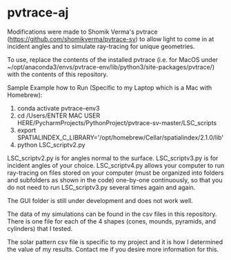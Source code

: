 # pvtrace-aj

Modifications were made to Shomik Verma's pvtrace (https://github.com/shomikverma/pvtrace-sv) to allow light to come in at incident angles and to simulate ray-tracing for unique geometries.

To use, replace the contents of the installed pvtrace (i.e. for MacOS under ~/opt/anaconda3/envs/pvtrace-env/lib/python3/site-packages/pvtrace/) with the contents of this repository.

Sample Example how to Run (Specific to my Laptop which is a Mac with Homebrew):
1. conda activate pvtrace-env3
2. cd /Users/ENTER MAC USER HERE/PycharmProjects/PythonProject/pvtrace-sv-master/LSC_scripts
3. export SPATIALINDEX_C_LIBRARY='/opt/homebrew/Cellar/spatialindex/2.1.0/lib'
4. python LSC_scriptv2.py


LSC_scriptv2.py is for angles normal to the surface. LSC_scriptv3.py is for incident angles of your choice. LSC_scriptv4.py allows your computer to run ray-tracing on files stored on your computer (must be organized into folders and subfolders as shown in the code) one-by-one continuously, so that you do not need to run LSC_scriptv3.py several times again and again.

The GUI folder is still under development and does not work well.


The data of my simulations can be found in the csv files in this repository. There is one file for each of the 4 shapes (cones, mounds, pyramids, and cylinders) that I tested.

The solar pattern csv file is specific to my project and it is how I determined the value of my results. Contact me if you desire more information for this.
